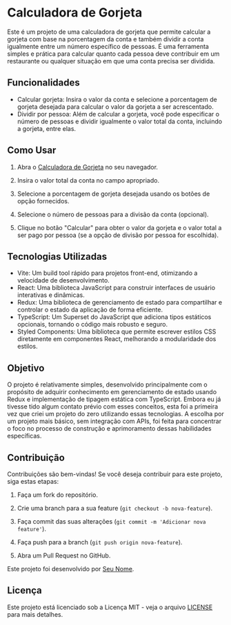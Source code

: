 # Calculadora de Gorjeta

Este é um projeto de uma calculadora de gorjeta que permite calcular a gorjeta com base na porcentagem da conta e também dividir a conta igualmente entre um número específico de pessoas.
É uma ferramenta simples e prática para calcular quanto cada pessoa deve contribuir em um restaurante ou qualquer situação em que uma conta precisa ser dividida.

## Funcionalidades

- Calcular gorjeta: Insira o valor da conta e selecione a porcentagem de gorjeta desejada para calcular o valor da gorjeta a ser acrescentado.
- Dividir por pessoa: Além de calcular a gorjeta, você pode especificar o número de pessoas e dividir igualmente o valor total da conta, incluindo a gorjeta, entre elas.

## Como Usar

1. Abra o [Calculadora de Gorjeta](tipcalculator-iota.vercel.app) no seu navegador.

2. Insira o valor total da conta no campo apropriado.

3. Selecione a porcentagem de gorjeta desejada usando os botões de opção fornecidos.

4. Selecione o número de pessoas para a divisão da conta (opcional).

5. Clique no botão "Calcular" para obter o valor da gorjeta e o valor total a ser pago por pessoa (se a opção de divisão por pessoa for escolhida).

## Tecnologias Utilizadas

- Vite: Um build tool rápido para projetos front-end, otimizando a velocidade de desenvolvimento.
- React: Uma biblioteca JavaScript para construir interfaces de usuário interativas e dinâmicas.
- Redux: Uma biblioteca de gerenciamento de estado para compartilhar e controlar o estado da aplicação de forma eficiente.
- TypeScript: Um Superset do JavaScript que adiciona tipos estáticos opcionais, tornando o código mais robusto e seguro.
- Styled Components: Uma biblioteca que permite escrever estilos CSS diretamente em componentes React, melhorando a modularidade dos estilos.

## Objetivo
O projeto é relativamente simples, desenvolvido principalmente com o propósito de adquirir conhecimento em gerenciamento de estado usando Redux e implementação de tipagem estática com TypeScript. Embora eu já tivesse tido algum contato prévio com esses conceitos, esta foi a primeira vez que criei um projeto do zero utilizando essas tecnologias. A escolha por um projeto mais básico, sem integração com APIs, foi feita para concentrar o foco no processo de construção e aprimoramento dessas habilidades específicas.

## Contribuição

Contribuições são bem-vindas! Se você deseja contribuir para este projeto, siga estas etapas:

1. Faça um fork do repositório.

2. Crie uma branch para a sua feature (`git checkout -b nova-feature`).

3. Faça commit das suas alterações (`git commit -m 'Adicionar nova feature'`).

4. Faça push para a branch (`git push origin nova-feature`).

5. Abra um Pull Request no GitHub.

Este projeto foi desenvolvido por [Seu Nome](https://github.com/Yan-pi).

## Licença

Este projeto está licenciado sob a Licença MIT - veja o arquivo [LICENSE](LICENSE) para mais detalhes.
